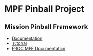 # MPF Pinball Project

## Mission Pinball Framework

* [Documentation](http://docs.missionpinball.org/en/latest/)
* [Tutorial](http://docs.missionpinball.org/en/latest/tutorial/index.html)
* [PROC MPF Documentation](http://docs.missionpinball.org/en/latest/hardware/multimorphic/index.html#)